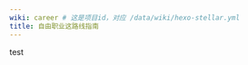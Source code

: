 ```yaml
---
wiki: career # 这是项目id，对应 /data/wiki/hexo-stellar.yml
title: 自由职业这路线指南
---
```


test
















































